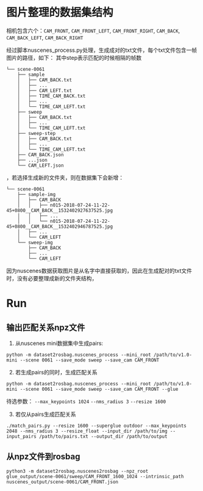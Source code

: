 # 图片整理的数据集结构
相机包含六个：`CAM_FRONT`, `CAM_FRONT_LEFT`, `CAM_FRONT_RIGHT`, `CAM_BACK`, `CAM_BACK_LEFT`, `CAM_BACK_RIGHT`

经过脚本nuscenes_process.py处理，生成成对的txt文件，每个txt文件包含一帧图片的路径，如下：
其中step表示匹配的时候相隔的帧数
````
└── scene-0061
    ├── sample
    │   ├── CAM_BACK.txt
    │   ├── ...
    │   ├── CAM_LEFT.txt
    │   ├── TIME_CAM_BACK.txt
    │   ├── ...
    │   └── TIME_CAM_LEFT.txt
    ├── sweep   
    │   ├── CAM_BACK.txt
    │   ├── ...
    │   └── TIME_CAM_LEFT.txt
    ├── sweep-step   
    │   ├── CAM_BACK.txt
    │   ├── ...
    │   └── TIME_CAM_LEFT.txt
    ├── CAM_BACK.json
    ├── ...json
    └── CAM_LEFT.json 
````

，若选择生成新的文件夹，则在数据集下会新增：
````
└── scene-0061
    ├── sample-img
    │   ├── CAM_BACK
    │   │   ├── n015-2018-07-24-11-22-45+0800__CAM_BACK__1532402927637525.jpg
    │   │   ├── ...
    │   │   └── n015-2018-07-24-11-22-45+0800__CAM_BACK__1532402946787525.jpg
    │   ├── ...
    │   └── CAM_LEFT
    └── sweep-img
        ├── CAM_BACK
        ├── ...
        └── CAM_LEFT
````


因为nuscenes数据获取图片是从名字中直接获取的，因此在生成配对的txt文件时，没有必要整理成新的文件夹结构，


# Run

## 输出匹配关系npz文件

1. 从nuscenes mini数据集中生成pairs:

`python -m dataset2rosbag.nuscenes_process --mini_root /path/to/v1.0-mini --scene 0061 --save_mode sweep --save_cam CAM_FRONT`

2. 若生成pairs的同时，生成匹配关系

`python -m dataset2rosbag.nuscenes_process --mini_root /path/to/v1.0-mini --scene 0061 --save_mode sweep --save_cam CAM_FRONT --glue`

待选参数：
`--max_keypoints 1024`
`--nms_radius 3`
`--resize 1600`



3. 若仅从pairs生成匹配关系

`./match_pairs.py --resize 1600 --superglue outdoor --max_keypoints 2048 --nms_radius 3 --resize_float --input_dir /path/to/img --input_pairs /path/to/pairs.txt --output_dir /path/to/output `


## 从npz文件到rosbag

`python3 -m dataset2rosbag.nuscenes2rosbag --npz_root glue_output/scene-0061/sweep/CAM_FRONT_1600_1024 --intrinsic_path nuscenes_output/scene-0061/CAM_FRONT.json `